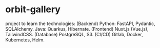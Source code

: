 # orbit-gallery
project to learn the technologies: (Backend) Python: FastAPI, Pydantic, SQLAlchemy. Java: Quarkus, Hibernate. (Frontend) Nuxt.js (Vue.js), TailwindCSS. (Database) PostgreSQL, S3. (CI/CD) Gitlab, Docker, Kubernetes, Helm.
